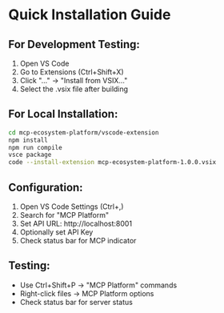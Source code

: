 # Quick Installation Guide

## For Development Testing:
1. Open VS Code
2. Go to Extensions (Ctrl+Shift+X)
3. Click "..." → "Install from VSIX..."
4. Select the .vsix file after building

## For Local Installation:
```bash
cd mcp-ecosystem-platform/vscode-extension
npm install
npm run compile
vsce package
code --install-extension mcp-ecosystem-platform-1.0.0.vsix
```

## Configuration:
1. Open VS Code Settings (Ctrl+,)
2. Search for "MCP Platform"
3. Set API URL: http://localhost:8001
4. Optionally set API Key
5. Check status bar for MCP indicator

## Testing:
- Use Ctrl+Shift+P → "MCP Platform" commands
- Right-click files → MCP Platform options
- Check status bar for server status
